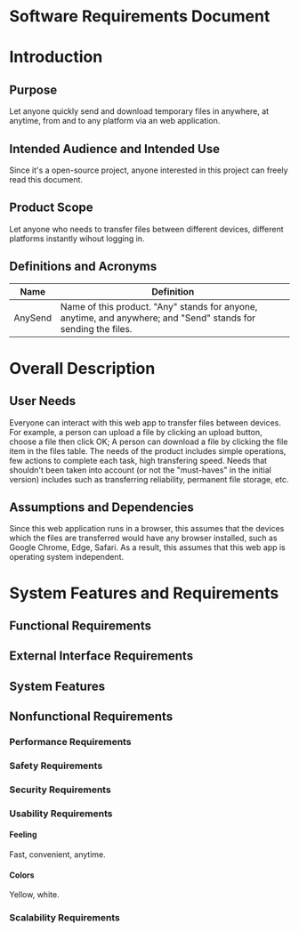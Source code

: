 Software Requirements Document
===
# Introduction

## Purpose
Let anyone quickly send and download temporary files in anywhere, at anytime, from and to any platform via an web application.

## Intended Audience and Intended Use
Since it's a open-source project, anyone interested in this project can freely read this document.

## Product Scope
Let anyone who needs to transfer files between different devices, different platforms instantly wihout logging in.

## Definitions and Acronyms
| Name    | Definition |
| ------- | ---------- |
| AnySend | Name of this product. "Any" stands for anyone, anytime, and anywhere; and "Send" stands for sending the files. |

# Overall Description

## User Needs
Everyone can interact with this web app to transfer files between devices. For example, a person can upload a file by clicking an upload button, choose a file then click OK; A person can download a file by clicking the file item in the files table. The needs of the product includes simple operations, few actions to complete each task, high transfering speed. Needs that shouldn't been taken into account (or not the "must-haves" in the initial version) includes such as transferring reliability, permanent file storage, etc.

## Assumptions and Dependencies
Since this web application runs in a browser, this assumes that the devices which the files are transferred would have any browser installed, such as Google Chrome, Edge, Safari. As a result, this assumes that this web app is operating system independent.

# System Features and Requirements

## Functional Requirements

## External Interface Requirements

## System Features

## Nonfunctional Requirements

### Performance Requirements

### Safety Requirements

### Security Requirements

### Usability Requirements

#### Feeling
Fast, convenient, anytime.

#### Colors
Yellow, white.

### Scalability Requirements
